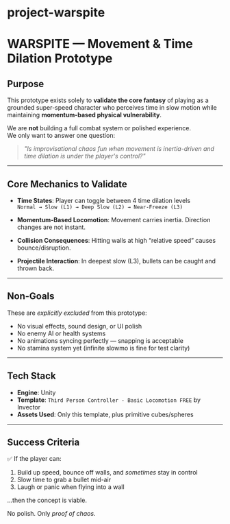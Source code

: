 # project-warspite

# WARSPITE — Movement & Time Dilation Prototype

## Purpose

This prototype exists solely to **validate the core fantasy** of playing as a grounded super-speed character who perceives time in slow motion while maintaining **momentum-based physical vulnerability**.

We are **not** building a full combat system or polished experience.  
We only want to answer one question:

> *"Is improvisational chaos fun when movement is inertia-driven and time dilation is under the player's control?"*

---

## Core Mechanics to Validate

- **Time States**: Player can toggle between 4 time dilation levels  
  `Normal → Slow (L1) → Deep Slow (L2) → Near-Freeze (L3)`

- **Momentum-Based Locomotion**: Movement carries inertia. Direction changes are not instant.

- **Collision Consequences**: Hitting walls at high “relative speed” causes bounce/disruption.

- **Projectile Interaction**: In deepest slow (L3), bullets can be caught and thrown back.

---

## Non-Goals

These are *explicitly excluded* from this prototype:

- No visual effects, sound design, or UI polish
- No enemy AI or health systems
- No animations syncing perfectly — snapping is acceptable
- No stamina system yet (infinite slowmo is fine for test clarity)

---

## Tech Stack

- **Engine**: Unity
- **Template**: `Third Person Controller - Basic Locomotion FREE` by Invector
- **Assets Used**: Only this template, plus primitive cubes/spheres

---

## Success Criteria

✅ If the player can:

1. Build up speed, bounce off walls, and *sometimes* stay in control  
2. Slow time to grab a bullet mid-air  
3. Laugh or panic when flying into a wall

…then the concept is viable.

No polish. Only *proof of chaos*.

